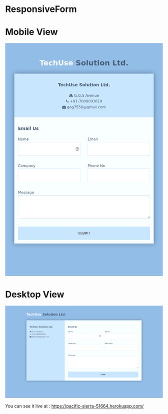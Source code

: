 # ResponsiveForm
# Mobile View
![working](https://raw.githubusercontent.com/gagandeep7/ResponsiveForm/master/Screen%20Shot%202020-03-27%20at%2015.54.52-fullpage.png)

# Desktop View

![working](https://raw.githubusercontent.com/gagandeep7/ResponsiveForm/master/Screen%20Shot%202020-03-27%20at%2015.55.06-fullpage.png)

You can see it live at : https://pacific-sierra-51664.herokuapp.com/
